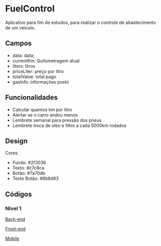 # FuelControl

Aplicativo para fim de estudos, para realizar o controle de abastecimento de um veículo.

## Campos

- data: data;
- currentKm: Quilometragem atual
- liters: litros
- priceLiter: preço por litro
- totalValue: total pago
- gasInfo: informações posto

## Funcionalidades

- Calcular quantos km por litro
- Alertar se o carro andou menos
- Lembrete semanal para pressão dos pneus
- Lembrete troca de oleo e filtro a cada 5000km rodados

## Design

Cores:

- Fundo: #2f3036
- Texto: #c7c8ca
- Botão: #7a70db
- Texto Botão: #8b8d93

## Códigos

### Nível 1

[Back-end](FuelControl%206322fbb699a04e8985f3eaaca7535808/Back-end%20e21d94871ef84fb3a91970e00301e801.md)

[Front-end](FuelControl%206322fbb699a04e8985f3eaaca7535808/Front-end%204ccea1f4c61c4cc3a29ef1fbfd77c736.md)

[Mobile](FuelControl%206322fbb699a04e8985f3eaaca7535808/Mobile%204d356b3a14d64aadb7a7c8ee47e5fc10.md)
